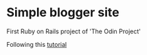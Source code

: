 # Simple blogger site

First Ruby on Rails project of 'The Odin Project'

Following this [tutorial](http://tutorials.jumpstartlab.com/projects/blogger.html)
